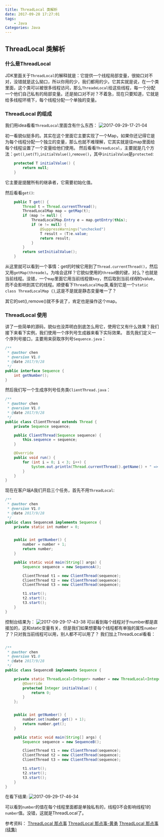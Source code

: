 ```yaml
---
title: ThreadLocal 类解析
date: 2017-09-28 17:27:01
tags:
    - Java
Categories: Java
---
```


## ThreadLocal 类解析

### 什么是ThreadLocal

JDK里面关于`ThreadLocal`的解释就是：它提供一个线程局部变量，很拗口对不对，没错就是这么拗口，所以你用的少，我们都用的少。它其实就是说，在一个类里面，这个类可以被很多线程访问，那么`ThreadeLocal`给这些线程，每一个分配一个他们自己私有的局部变量。还是拗口对不对？不着急，现在只要知道，它就是给多线程环境下，每个线程分配一个单独的变量。

### ThreadLocal 的组成

我们用idea看看`ThreadLocal`里面含有什么东西：
![2017-09-29-17-21-04](/images/qiniu/2017-09-29-17-21-04.png)

初一看貌似挺多的。其实在这个里面它主要实现了一个Map，如果你还记得它是为每个线程分配一个独立的变量，那么也就不难理解，它其实就是往map里面给每个线程设置了一个变量给他们使用。
然后看看`ThreadLocal`，主要就是几个方法：`get()`,`set(T)`,`initialValue()`,`remove()`，其中`initialValue`是`protected`:
<!--more-->
```java
    protected T initialValue() {
        return null;
    }
```
它主要是提醒所有的继承者，它需要初始化值。

然后看看`get()`:
```java
    public T get() {
        Thread t = Thread.currentThread();
        ThreadLocalMap map = getMap(t);
        if (map != null) {
            ThreadLocalMap.Entry e = map.getEntry(this);
            if (e != null) {
                @SuppressWarnings("unchecked")
                T result = (T)e.value;
                return result;
            }
        }
        return setInitialValue();
    }
```
从这里就可以看到一个事情：get的时候它用到了`Thread.currentThread()`，然后又用`getMap(threade)`。为啥会这样？它貌似使用的`thread`做的键，对么？也就是当前线程。没错，一个`map`里面它用当前线程做`key`，然后取到当前*线程*的value，而不会影响到其它的线程。顺便看下`ThreadLocalMap`类,看到它是一个`static class ThreadLocalMap {}`,这是不是就是静态变量唯一了？

其它的set(),remove()就不多说了，肯定也是操作这个map。

### ThreadLocal 使用

讲了一些简单的源码，貌似也没弄明白到底怎么用它，使用它又有什么效果？我们接下来看下实例，我们使用一个序列号生成器来看下实际效果。
首先我们定义一个序列号接口，主要用来获取序列号`Sequence.java`：

```java
/**
 * @author chen
 * @version V1.0
 * @date 2017/9/28
 */
public interface Sequence {
    int getNumber();
}
```

然后我们写一个生成序列号任务类`ClientThread.java`：

```java
/**
 * @author chen
 * @version V1.0
 * @date 2017/9/28
 */
public class ClientThread extends Thread {
    private Sequence sequence;

    public ClientThread(Sequence sequence) {
        this.sequence = sequence;
    }

    @Override
    public void run() {
        for (int i = 0; i < 3; i++) {
            System.out.println(Thread.currentThread().getName() + " => " + sequence.getNumber());
        }
    }
}
```

现在在客户端A我们开启三个任务，首先不用`ThreadLocal`:

```java
/**
 * @author chen
 * @version V1.0
 * @date 2017/9/28
 */
public class SequenceA implements Sequence {
    private static int number = 0;


    public int getNumber() {
        number = number + 1;
        return number;
    }

    public static void main(String[] args) {
        Sequence sequence = new SequenceA();

        ClientThread t1 = new ClientThread(sequence);
        ClientThread t2 = new ClientThread(sequence);
        ClientThread t3 = new ClientThread(sequence);

        t1.start();
        t2.start();
        t3.start();
    }
}
```

控制台结果为：
![2017-09-29-17-43-38](/images/qiniu/2017-09-29-17-43-38.png)
可以看到每个线程对于number都是直接加的，这和static变量有关，但是我们如果想要每个线程都有单独的属性`number`了？只对我当前线程可以用，别人都不可以用了？
我们加上ThreadLocal看看：

```java

/**
 * @author chen
 * @version V1.0
 * @date 2017/9/28
 */
public class SequenceB implements Sequence {

    private static ThreadLocal<Integer> number = new ThreadLocal<Integer>() {
        @Override
        protected Integer initialValue() {
            return 0;
        }
    };


    public int getNumber() {
        number.set(number.get() + 1);
        return number.get();
    }

    public static void main(String[] args) {
        Sequence sequence = new SequenceB();

        ClientThread t1 = new ClientThread(sequence);
        ClientThread t2 = new ClientThread(sequence);
        ClientThread t3 = new ClientThread(sequence);

        t1.start();
        t2.start();
        t3.start();
    }
}

```

在看下结果:
![2017-09-29-17-46-34](/images/qiniu/2017-09-29-17-46-34.png)

可以看到`number`的值在每个线程里面都是单独私有的，线程0不会影响线程1的`number`值。没错，这就是ThreadLocal了。


参考资料：
[ThreadLocal 那点事](https://my.oschina.net/xianggao/blog/77232)
[ThreadLocal 那点事-黄勇](http://my.oschina.net/huangyong/blog/159489)
[ThreadLocal 那点事(续集)](https://my.oschina.net/huangyong/blog/159725)
